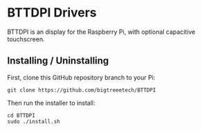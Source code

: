 # BTTDPI Drivers

BTTDPI is an display for the Raspberry Pi, with optional capacitive touchscreen.

## Installing / Uninstalling

First, clone this GitHub repository branch to your Pi:

```
git clone https://github.com/bigtreeetech/BTTDPI
```

Then run the installer to install:

```
cd BTTDPI
sudo ./install.sh
```

